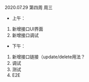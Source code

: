 2020.07.29  第四周 周三

+ 上午：

1. 新增接口UI界面
2. 新增接口调试

+ 下午：

1. 新增接口链接（update/delete用法？
2. 调试
3. 测试
4. E2E